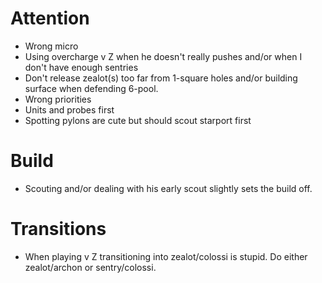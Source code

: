 Attention
===

 + Wrong micro
  + Using overcharge v Z when he doesn't really pushes and/or when 
    I don't have enough sentries
  + Don't release zealot(s) too far from 1-square holes and/or 
    building surface when defending 6-pool.
 + Wrong priorities
  + Units and probes first
  + Spotting pylons are cute but should scout starport first

Build
===

 + Scouting and/or dealing with his early scout slightly sets the 
   build off.

Transitions
===

 + When playing v Z transitioning into zealot/colossi is stupid.
   Do either zealot/archon or sentry/colossi.
